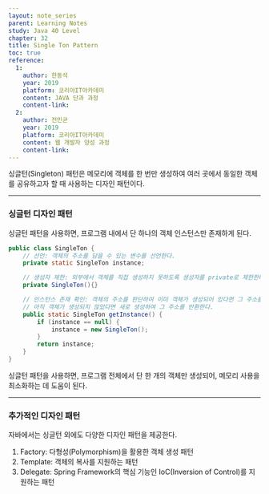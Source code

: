```yaml
---
layout: note_series
parent: Learning Notes
study: Java 40 Level
chapter: 32
title: Single Ton Pattern
toc: true
reference:
  1:
    author: 한동석
    year: 2019
    platform: 코리아IT아카데미
    content: JAVA 단과 과정
    content-link:
  2:
    author: 전민균
    year: 2019
    platform: 코리아IT아카데미
    content: 웹 개발자 양성 과정
    content-link: 
---
```

싱글턴(Singleton) 패턴은 메모리에 객체를 한 번만 생성하여 여러 곳에서 동일한 객체를 공유하고자 할 때 사용하는 디자인 패턴이다.

---

### 싱글턴 디자인 패턴

싱글턴 패턴을 사용하면, 프로그램 내에서 단 하나의 객체 인스턴스만 존재하게 된다.

```java
public class SingleTon {
    // 선언: 객체의 주소를 담을 수 있는 변수를 선언한다.
    private static SingleTon instance;

    // 생성자 제한: 외부에서 객체를 직접 생성하지 못하도록 생성자를 private로 제한한다.
    private SingleTon(){}

    // 인스턴스 존재 확인: 객체의 주소를 판단하여 이미 객체가 생성되어 있다면 그 주소를 반환하고,
    // 아직 객체가 생성되지 않았다면 새로 생성하여 그 주소를 반환한다.
    public static SingleTon getInstance() {
        if (instance == null) {
            instance = new SingleTon();
        }
        return instance;
    }
}
```

싱글턴 패턴을 사용하면, 프로그램 전체에서 단 한 개의 객체만 생성되어, 메모리 사용을 최소화하는 데 도움이 된다.

---

### 추가적인 디자인 패턴

자바에서는 싱글턴 외에도 다양한 디자인 패턴을 제공한다.

1. Factory: 다형성(Polymorphism)을 활용한 객체 생성 패턴
2. Template: 객체의 복사를 지원하는 패턴
3. Delegate: Spring Framework의 핵심 기능인 IoC(Inversion of Control)를 지원하는 패턴
